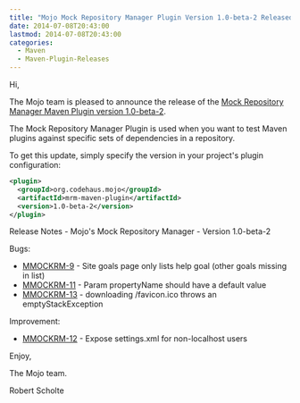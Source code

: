 ```yaml
---
title: "Mojo Mock Repository Manager Plugin Version 1.0-beta-2 Released"
date: 2014-07-08T20:43:00
lastmod: 2014-07-08T20:43:00
categories:
  - Maven
  - Maven-Plugin-Releases
---
```

Hi,

The Mojo team is pleased to announce the release of the 
[Mock Repository Manager Maven Plugin version 1.0-beta-2](http://mojo.codehaus.org/mrm-maven-plugin/).

The Mock Repository Manager Plugin is used when you want to test Maven
plugins against specific sets of dependencies in a repository.


To get this update, simply specify the version in your project's plugin
configuration:

```xml
<plugin>
  <groupId>org.codehaus.mojo</groupId>
  <artifactId>mrm-maven-plugin</artifactId>
  <version>1.0-beta-2</version>
</plugin>
```

<!-- more -->

Release Notes - Mojo's Mock Repository Manager - Version 1.0-beta-2

Bugs:

 * [MMOCKRM-9](https://issues.apache.org/jira/browse/MMOCKRM-9) - Site goals page only lists help goal (other goals missing in list)
 * [MMOCKRM-11](https://issues.apache.org/jira/browse/MMOCKRM-11) - Param propertyName should have a default value
 * [MMOCKRM-13](https://issues.apache.org/jira/browse/MMOCKRM-13) - downloading /favicon.ico throws an emptyStackException

Improvement:

 * [MMOCKRM-12](https://issues.apache.org/jira/browse/MMOCKRM-12) - Expose settings.xml for non-localhost users

Enjoy,

The Mojo team.

Robert Scholte 
